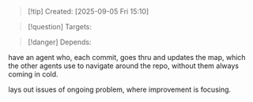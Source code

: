 
>[!tip] Created: [2025-09-05 Fri 15:10]

>[!question] Targets: 

>[!danger] Depends: 

have an agent who, each commit, goes thru and updates the map, which the other agents use to navigate around the repo, without them always coming in cold.

lays out issues of ongoing problem, where improvement is focusing.
